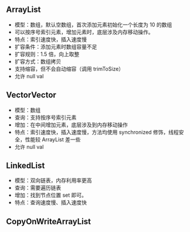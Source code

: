 
## ArrayList
- 模型：数组，默认空数组，首次添加元素初始化一个长度为 10 的数组
- 可以按序号索引元素，增加元素时，底层涉及内存移动操作。
- 特点：索引速度快，插入速度慢
- 扩容条件：添加元素时数组容量不足
- 扩容规则：1.5 倍，向上取整
- 扩容方式：数组拷贝
- 支持缩容，但不会自动缩容（调用 trimToSize）
- 允许 null val

## VectorVector
- 模型：数组
- 查询：支持按序号索引元素
- 增加：在中间增加元素，底层涉及到内存移动操作
- 特点：索引速度快，插入速度慢，方法均使用 synchronized 修饰，线程安全，性能较 ArrayList 差一些
- 允许 null val
  
## LinkedList
- 模型：双向链表，内存利用率更高
- 查询：需要遍历链表
- 增加：找到节点位置 set 即可。
- 特点：查询速度慢、插入速度快
  
## CopyOnWriteArrayList